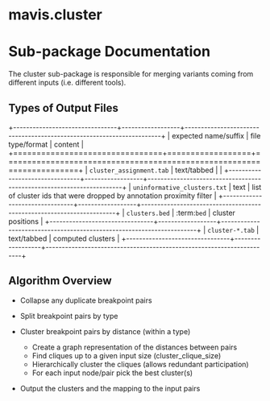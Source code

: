 # mavis.cluster

# Sub-package Documentation

The cluster sub-package is responsible for merging variants coming from different inputs (i.e. different tools).

## Types of Output Files

+--------------------------------+------------------+----------------------------------------------------------------------+
| expected name/suffix           | file type/format | content                                                              |
+================================+==================+======================================================================+
| ``cluster_assignment.tab``     | text/tabbed      |                                                                      |
+--------------------------------+------------------+----------------------------------------------------------------------+
| ``uninformative_clusters.txt`` | text             | list of cluster ids that were dropped by annotation proximity filter |
+--------------------------------+------------------+----------------------------------------------------------------------+
| ``clusters.bed``               | :term:`bed`      | cluster positions                                                    |
+--------------------------------+------------------+----------------------------------------------------------------------+
| ``cluster-*.tab``              | text/tabbed      | computed clusters                                                    |
+--------------------------------+------------------+----------------------------------------------------------------------+

## Algorithm Overview

- Collapse any duplicate breakpoint pairs
- Split breakpoint pairs by type
- Cluster breakpoint pairs by distance (within a type)

    - Create a graph representation of the distances between pairs
    - Find cliques up to a given input size (cluster_clique_size)
    - Hierarchically cluster the cliques (allows redundant participation)
    - For each input node/pair pick the best cluster(s)

- Output the clusters and the mapping to the input pairs
